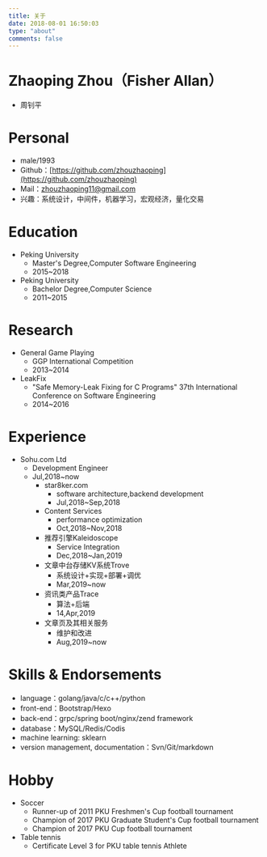 ```yaml
---
title: 关于
date: 2018-08-01 16:50:03
type: "about"
comments: false
---
```

# Zhaoping Zhou（Fisher Allan）
 - 周钊平

# Personal
 - male/1993 
 - Github：[https://github.com/zhouzhaoping](https://github.com/zhouzhaoping)
 - Mail：[zhouzhaoping11@gmail.com](mailto:zhouzhaoping11@gmail.com)
 - 兴趣：系统设计，中间件，机器学习，宏观经济，量化交易
 
# Education
- Peking University
    - Master's Degree,Computer Software Engineering
    - 2015~2018
- Peking University
    - Bachelor Degree,Computer Science
    - 2011~2015

# Research
- General Game Playing
    - GGP International Competition
    - 2013~2014
- LeakFix 
    - "Safe Memory-Leak Fixing for C Programs" 37th International Conference on Software Engineering
    - 2014~2016
    
# Experience
- Sohu.com Ltd
    - Development Engineer
    - Jul,2018~now
        - star8ker.com
            - software architecture,backend development
            - Jul,2018~Sep,2018
        - Content Services
            - performance optimization
            - Oct,2018~Nov,2018
        - 推荐引擎Kaleidoscope
            - Service Integration
            - Dec,2018~Jan,2019
        - 文章中台存储KV系统Trove
            - 系统设计+实现+部署+调优
            - Mar,2019~now
        - 资讯类产品Trace
            - 算法+后端
            - 14,Apr,2019
        - 文章页及其相关服务
            - 维护和改进
            - Aug,2019~now
 
# Skills & Endorsements
- language：golang/java/c/c++/python
- front-end：Bootstrap/Hexo
- back-end：grpc/spring boot/nginx/zend framework
- database：MySQL/Redis/Codis
- machine learning: sklearn
- version management, documentation：Svn/Git/markdown

# Hobby
- Soccer
    - Runner-up of 2011 PKU Freshmen's Cup football tournament
    - Champion of 2017 PKU Graduate Student's Cup football tournament
    - Champion of 2017 PKU Cup football tournament
- Table tennis
    - Certificate Level 3 for PKU table tennis Athlete
